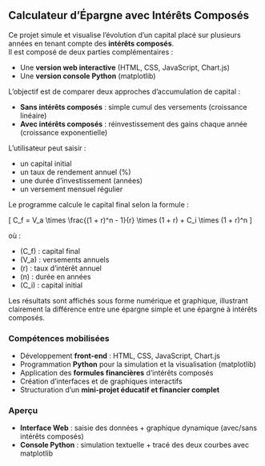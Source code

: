 ## Calculateur d’Épargne avec Intérêts Composés

Ce projet simule et visualise l’évolution d’un capital placé sur plusieurs années en tenant compte des **intérêts composés**.  
Il est composé de deux parties complémentaires :
- Une **version web interactive** (HTML, CSS, JavaScript, Chart.js)
- Une **version console Python** (matplotlib)

L’objectif est de comparer deux approches d’accumulation de capital :
-  **Sans intérêts composés** : simple cumul des versements (croissance linéaire)
-  **Avec intérêts composés** : réinvestissement des gains chaque année (croissance exponentielle)

L’utilisateur peut saisir :
-  un capital initial  
-  un taux de rendement annuel (%)  
-  une durée d’investissement (années)  
-  un versement mensuel régulier  

Le programme calcule le capital final selon la formule :

\[
C_f = V_a \times \frac{(1 + r)^n - 1}{r} \times (1 + r) + C_i \times (1 + r)^n
\]

où :
- \(C_f\) : capital final  
- \(V_a\) : versements annuels  
- \(r\) : taux d’intérêt annuel  
- \(n\) : durée en années  
- \(C_i\) : capital initial  

Les résultats sont affichés sous forme numérique et graphique, illustrant clairement la différence entre une épargne simple et une épargne à intérêts composés.

### Compétences mobilisées
- Développement **front-end** : HTML, CSS, JavaScript, Chart.js  
- Programmation **Python** pour la simulation et la visualisation (matplotlib)  
- Application des **formules financières** d’intérêts composés  
- Création d’interfaces et de graphiques interactifs  
- Structuration d’un **mini-projet éducatif et financier complet**

### Aperçu
- **Interface Web** : saisie des données + graphique dynamique (avec/sans intérêts composés)  
- **Console Python** : simulation textuelle + tracé des deux courbes avec matplotlib
